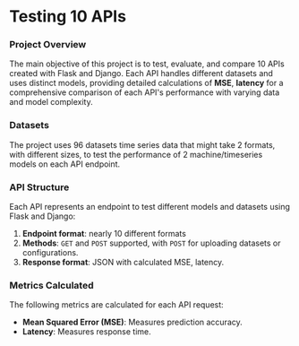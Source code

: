 # Testing 10 APIs
### Project Overview

The main objective of this project is to test, evaluate, and compare 10 APIs created with Flask and Django. Each API handles different datasets and uses distinct models, providing detailed calculations of **MSE**, **latency** for a comprehensive comparison of each API's performance with varying data and model complexity.

### Datasets

The project uses 96 datasets time series data that might take 2 formats, with different sizes, to test the performance of 2 machine/timeseries models on each API endpoint.
 
### API Structure
Each API represents an endpoint to test different models and datasets using Flask and Django:

1. **Endpoint format**: nearly 10 different formats
2. **Methods**: `GET` and `POST` supported, with `POST` for uploading datasets or configurations.
3. **Response format**: JSON with calculated MSE, latency.

### Metrics Calculated
The following metrics are calculated for each API request:

- **Mean Squared Error (MSE)**: Measures prediction accuracy.
- **Latency**: Measures response time.
